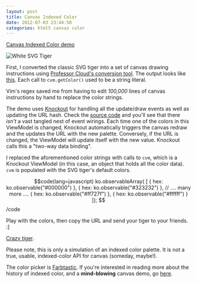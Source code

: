 ```yaml
---
layout: post
title: Canvas Indexed Color
date: 2012-07-03 23:44:50
categories: html5 canvas color
---
```


[Canvas Indexed Color demo](/projects/canvas_indexed_color "Canvas Indexed Color demo")

![White SVG Tiger](/static/images/021/hahatiger.png)

First, I converted the classic SVG tiger into a set of canvas drawing
instructions using [Professor Cloud's conversion
tool](http://professorcloud.com/svg-to-canvas/ "Professor Cloud's conversion
tool").  The output looks like
[this](https://github.com/mwcz/mwcz/blob/master/blog/projects/canvas_indexed_color/vector_images.js
"Tiger image").  Each call to `cvm.getColor()` used to be a string literal.  

Vim's regex saved me from having to edit *100,000* lines of canvas instructions
by hand to replace the color strings.

The demo uses [Knockout](http://knockoutjs.com/ "Knockout JS") for handling all
the update/draw events as well as updating the URL hash.  Check the [source
code](https://github.com/mwcz/mwcz/blob/master/blog/projects/canvas_indexed_color/cic.js
"source code") and you'll see that there *isn't* a vast tangled nest of event
wirings.  Each time one of the colors in this ViewModel is changed, Knockout
automatically triggers the canvas redraw and the updates the URL with the new
palette.  Conversely, if the URL is changed, the ViewModel will update itself
with the new value.  Knockout calls this a "two-way data binding".  

I replaced the aforementioned color strings with calls to `cvm`, which is a
Knockout ViewModel (in this case, an object that holds all the color data).
`cvm` is populated with the SVG tiger's default colors.

$$code(lang=javascript)
    ko.observableArray( [
        { hex: ko.observable("#000000") },
        { hex: ko.observable("#323232") },
        // .... many more ....
        { hex: ko.observable("#ff727f") },
        { hex: ko.observable("#ffffff") }
    ]);
$$/code

Play with the colors, then copy the URL and send your tiger to your friends.  :]

[Crazy tiger](/projects/canvas_indexed_color/#4c0000,#659900,#666666,#992600,#999999,#99cc32,#a51926,#a5264c,#b23259,#b26565,#b2b2b2,#cc3f4c,#cc7226,#cccccc,#e5668c,#e59999,#e5e5b2,B5E8E6,#ea8c4d,#ea8e51,#eb955c,#ec9961,#eea575,#efaa7c,#f1b288,#f2b892,#f3bf9c,#f4c6a8,#f5ccb0,#f8d8c4,#f8dcc8,#f9e2d3,#fae5d7,#fcf2eb,#ff727f,#ffffcc,#ffffff,#000000,#323232 "Crazy tiger").

Please note, this is only a simulation of an indexed color palette.  It is not
a true, usable, indexed-color API for canvas (someday, maybe!).

The color picker is [Farbtastic](https://github.com/mattfarina/farbtastic
"Farbtastic").  If you're interested in reading more about the history of
indexed color, and a **mind-blowing** canvas demo, go
[here](http://www.effectgames.com/effect/article.psp.html/joe/Old_School_Color_Cycling_with_HTML5
"Color cycling in HTML5 canvas").

